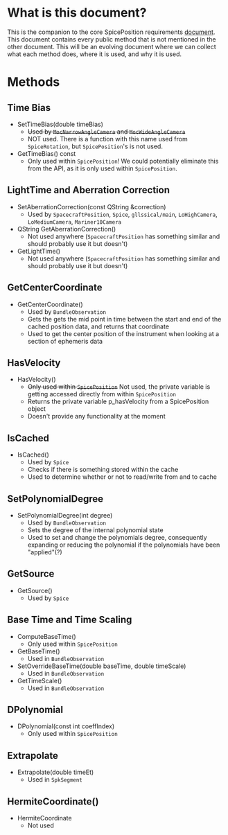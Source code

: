 # What is this document?
This is the companion to the core SpicePosition requirements [document](https://github.com/USGS-Astrogeology/ISIS3/wiki/SpicePosition-requirements). This document contains every public method that is not mentioned in the other document. This will be an evolving document where we can collect what each method does, where it is used, and why it is used.

# Methods

## Time Bias
* SetTimeBias(double timeBias)
    * ~~Used by `MocNarrowAngleCamera` and `MocWideAngleCamera`~~
    * NOT used. There is a function with this name used from `SpiceRotation`, but `SpicePosition`'s is not used.
* GetTimeBias() const
    * Only used within `SpicePosition`! We could potentially eliminate this from the API, as it is only used within `SpicePosition`. 

## LightTime and Aberration Correction
* SetAberrationCorrection(const QString &correction)
    * Used by `SpacecraftPosition`, `Spice`, `gllssical/main`, `LoHighCamera`, `LoMediumCamera`, `Mariner10Camera`
* QString GetAberrationCorrection()
    * Not used anywhere (`SpacecraftPosition` has something similar and should probably use it but doesn't)
* GetLightTime()
    * Not used anywhere (`SpacecraftPosition` has something similar and should probably use it but doesn't)

## GetCenterCoordinate
* GetCenterCoordinate()
    * Used by `BundleObservation`
    * Gets the gets the mid point in time between the start and end of the cached position data, and returns that coordinate
    * Used to get the center position of the instrument when looking at a section of ephemeris data

## HasVelocity
* HasVelocity()
    * ~~Only used within `SpicePosition`~~ Not used, the private variable is getting accessed directly from within `SpicePosition`
    * Returns the private variable p_hasVelocity from a SpicePosition object
    * Doesn't provide any functionality at the moment

## IsCached
* IsCached()
    * Used by `Spice`
    * Checks if there is something stored within the cache
    * Used to determine whether or not to read/write from and to cache

## SetPolynomialDegree
* SetPolynomialDegree(int degree)
    * Used by `BundleObservation`
    * Sets the degree of the internal polynomial state
    * Used to set and change the polynomials degree, consequently expanding or reducing the polynomial if the polynomials have been "applied"(?)

## GetSource
* GetSource()
    * Used by `Spice`

## Base Time and Time Scaling
* ComputeBaseTime()
    * Only used within `SpicePosition`
* GetBaseTime()
    * Used in `BundleObservation`
* SetOverrideBaseTime(double baseTime, double timeScale)
    * Used in `BundleObservation`
* GetTimeScale()
    * Used in `BundleObservation`

## DPolynomial
* DPolynomial(const int coeffIndex)
    * Only used within `SpicePosition`

## Extrapolate
* Extrapolate(double timeEt)
    * Used in `SpkSegment`

## HermiteCoordinate()
* HermiteCoordinate
    * Not used